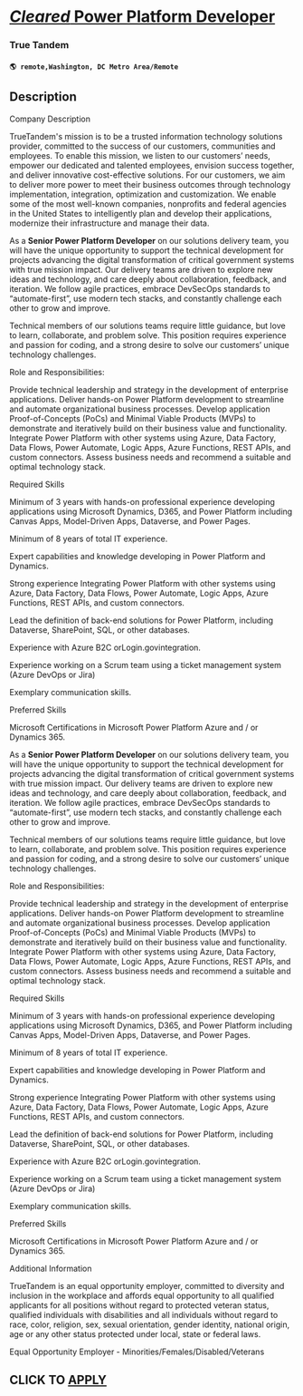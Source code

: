 # [*Cleared* Power Platform Developer](https://www.remotewlb.com/apply/cleared-power-platform-developer)  
### True Tandem  
#### `🌎 remote,Washington, DC Metro Area/Remote`  

## Description

Company Description

TrueTandem's mission is to be a trusted information technology solutions provider, committed to the success of our customers, communities and employees. To enable this mission, we listen to our customers’ needs, empower our dedicated and talented employees, envision success together, and deliver innovative cost-effective solutions. For our customers, we aim to deliver more power to meet their business outcomes through technology implementation, integration, optimization and customization. We enable some of the most well-known companies, nonprofits and federal agencies in the United States to intelligently plan and develop their applications, modernize their infrastructure and manage their data.

  

As a **Senior Power Platform Developer** on our solutions delivery team, you will have the unique opportunity to support the technical development for projects advancing the digital transformation of critical government systems with true mission impact. Our delivery teams are driven to explore new ideas and technology, and care deeply about collaboration, feedback, and iteration. We follow agile practices, embrace DevSecOps standards to “automate-first”, use modern tech stacks, and constantly challenge each other to grow and improve.

Technical members of our solutions teams require little guidance, but love to learn, collaborate, and problem solve. This position requires experience and passion for coding, and a strong desire to solve our customers’ unique technology challenges.

  

Role and Responsibilities:

Provide technical leadership and strategy in the development of enterprise applications. Deliver hands-on Power Platform development to streamline and automate organizational business processes. Develop application Proof-of-Concepts (PoCs) and Minimal Viable Products (MVPs) to demonstrate and iteratively build on their business value and functionality. Integrate Power Platform with other systems using Azure, Data Factory, Data Flows, Power Automate, Logic Apps, Azure Functions, REST APIs, and custom connectors. Assess business needs and recommend a suitable and optimal technology stack.

Required Skills

Minimum of 3 years with hands-on professional experience developing applications using Microsoft Dynamics, D365, and Power Platform including Canvas Apps, Model-Driven Apps, Dataverse, and Power Pages.

Minimum of 8 years of total IT experience.

Expert capabilities and knowledge developing in Power Platform and Dynamics.

Strong experience Integrating Power Platform with other systems using Azure, Data Factory, Data Flows, Power Automate, Logic Apps, Azure Functions, REST APIs, and custom connectors.

Lead the definition of back-end solutions for Power Platform, including Dataverse, SharePoint, SQL, or other databases.

Experience with Azure B2C orLogin.govintegration.

Experience working on a Scrum team using a ticket management system (Azure DevOps or Jira)

Exemplary communication skills.

Preferred Skills

Microsoft Certifications in Microsoft Power Platform Azure and / or Dynamics 365.

  

  

As a **Senior Power Platform Developer** on our solutions delivery team, you will have the unique opportunity to support the technical development for projects advancing the digital transformation of critical government systems with true mission impact. Our delivery teams are driven to explore new ideas and technology, and care deeply about collaboration, feedback, and iteration. We follow agile practices, embrace DevSecOps standards to “automate-first”, use modern tech stacks, and constantly challenge each other to grow and improve.

Technical members of our solutions teams require little guidance, but love to learn, collaborate, and problem solve. This position requires experience and passion for coding, and a strong desire to solve our customers’ unique technology challenges.

  

Role and Responsibilities:

Provide technical leadership and strategy in the development of enterprise applications. Deliver hands-on Power Platform development to streamline and automate organizational business processes. Develop application Proof-of-Concepts (PoCs) and Minimal Viable Products (MVPs) to demonstrate and iteratively build on their business value and functionality. Integrate Power Platform with other systems using Azure, Data Factory, Data Flows, Power Automate, Logic Apps, Azure Functions, REST APIs, and custom connectors. Assess business needs and recommend a suitable and optimal technology stack.

Required Skills

Minimum of 3 years with hands-on professional experience developing applications using Microsoft Dynamics, D365, and Power Platform including Canvas Apps, Model-Driven Apps, Dataverse, and Power Pages.

Minimum of 8 years of total IT experience.

Expert capabilities and knowledge developing in Power Platform and Dynamics.

Strong experience Integrating Power Platform with other systems using Azure, Data Factory, Data Flows, Power Automate, Logic Apps, Azure Functions, REST APIs, and custom connectors.

Lead the definition of back-end solutions for Power Platform, including Dataverse, SharePoint, SQL, or other databases.

Experience with Azure B2C orLogin.govintegration.

Experience working on a Scrum team using a ticket management system (Azure DevOps or Jira)

Exemplary communication skills.

Preferred Skills

Microsoft Certifications in Microsoft Power Platform Azure and / or Dynamics 365.

  

  

Additional Information

TrueTandem is an equal opportunity employer, committed to diversity and inclusion in the workplace and affords equal opportunity to all qualified applicants for all positions without regard to protected veteran status, qualified individuals with disabilities and all individuals without regard to race, color, religion, sex, sexual orientation, gender identity, national origin, age or any other status protected under local, state or federal laws.

  

Equal Opportunity Employer - Minorities/Females/Disabled/Veterans

  

  
## CLICK TO [APPLY](https://www.remotewlb.com/apply/cleared-power-platform-developer)

